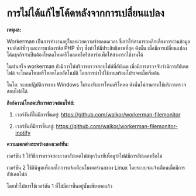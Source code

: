 # การไม่ได้แก้ไขโค้ดหลังจากการเปลี่ยนแปลง

**เหตุผล:**

Workerman เป็นการทำงานอยู่ในหน่วยความจำตลอดเวลา ซึ่งทำให้สามารถหลีกเลี่ยงการอ่านข้อมูลจากดิสก์ซ้ำๆ และการแปลงรหัส PHP ซ้ำๆ ซึ่งทำให้มีประสิทธิภาพที่สุด ดังนั้น เมื่อมีการเปลี่ยนแปลงโค้ดธุรกิจจำเป็นต้องโหลดโหมดรีโหลดหรือรีสตาร์ทเพื่อให้สามารถใช้งานได้

ในทำเสร็จ workerman ยังมีการให้บริการตรวจสอบไฟล์ที่อัปเดต เมื่อมีการตรวจจับว่ามีการอัปเดตไฟล์ จะโหลดโหมดรีโหลดโดยอัตโนมัติ โดยการนำไปใช้งานพร้อมโปรเจคเมื่อเริ่มต้น

โนโต: ระบบปฏิบัติการของ Windows ไม่รองรับการโหมดรีโหลด ดังนั้นไม่สามารถใช้บริการตรวจสอบไฟล์ได้

**ลิงก์ดาวน์โหลดบริการตรวจสอบไฟล์:**

1. เวอร์ชันที่ไม่มีการขึ้นอยู่: https://github.com/walkor/workerman-filemonitor

2. เวอร์ชันที่มีการขึ้นอยู่: https://github.com/walkor/workerman-filemonitor-inotify

**ความแตกต่างระหว่างสองเวอร์ชัน:**

เวอร์ชัน 1 ใช้วิธีการตรวจสอบเวลาอัปเดตไฟล์ทุกวินาทีเพื่อดูว่าไฟล์มีการอัปเดตหรือไม่

เวอร์ชัน 2 ใช้อินินูตเพื่อกลไกการแจ้งเตือนในเคอร์เนลของ Linux โดยระบบจะแจ้งเตือนเมื่อมีการอัปเดตไฟล์

โดยทั่วไปการใช้เวอร์ชัน 1 ที่ไม่มีการขึ้นอยู่นั้นเพียงพอแล้ว
